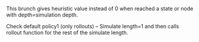 
This brunch gives heuristic value instead of 0 when reached a state or node with depth=simulation depth. 

Check default policy1 (only rollouts) – Simulate length=1 and then calls rollout
function for the rest of the simulate length.
